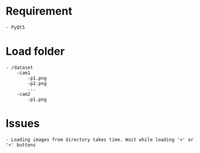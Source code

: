 # Requirement
    - PyQt5

# Load folder
    - /dataset
        -cam1
            -p1.png
            -p2.png
            ...
        -cam2
            -p1.png

# Issues
    - Loading images from directory takes time. Wait while loading '>' or '<' buttons
